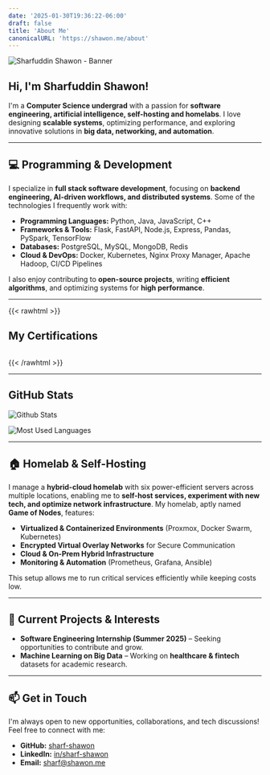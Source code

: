 ```yaml
---
date: '2025-01-30T19:36:22-06:00'
draft: false
title: 'About Me'
canonicalURL: 'https://shawon.me/about'
---
```


![Sharfuddin Shawon - Banner](/banner.png)
## Hi, I'm **Sharfuddin Shawon**!

I'm a **Computer Science undergrad** with a passion for **software engineering, artificial intelligence, self-hosting and homelabs**. I love designing **scalable systems**, optimizing performance, and exploring innovative solutions in **big data, networking, and automation**.

---

## 💻 Programming & Development

I specialize in **full stack software development**, focusing on **backend engineering, AI-driven workflows, and distributed systems**. Some of the technologies I frequently work with:

- **Programming Languages:** Python, Java, JavaScript, C++
- **Frameworks & Tools:** Flask, FastAPI, Node.js, Express, Pandas, PySpark, TensorFlow
- **Databases:** PostgreSQL, MySQL, MongoDB, Redis
- **Cloud & DevOps:** Docker, Kubernetes, Nginx Proxy Manager, Apache Hadoop, CI/CD Pipelines

I also enjoy contributing to **open-source projects**, writing **efficient algorithms**, and optimizing systems for **high performance**.

---

{{< rawhtml >}}
<section class="certifications">
    <h2>My Certifications</h2>
    <div id="certifications-container" class="certifications-grid">
        <!-- Certifications loaded here dynamically -->
    </div>
</section>

<style>
.certifications-grid {
    display: grid;
    grid-template-columns: repeat(auto-fill, minmax(150px, 1fr));
    gap: 1rem;
    margin-top: 1rem;
}

.certification-card {
    display: flex;
    flex-direction: column;
    align-items: center;
    padding: 0.75rem;
    border: 1px solid var(--border);
    border-radius: 8px;
    background-color: var(--entry);
    transition: transform 0.3s ease;
}

.certification-card:hover {
    transform: translateY(-2px);
}

.cert-badge {
    width: 100%;
    text-align: center;
}

.cert-badge img {
    width: 100%;
    max-width: 100px;
    height: auto;
    margin: auto;
    border-radius: 4px;
    margin-bottom: 1rem;
}

.cert-title {
    font-size: 1rem !important;
    font-weight: 500;
    text-align: center;
    word-break: break-word;
    margin: 0;
}

@media (max-width: 768px) {
    .certifications-grid {
        grid-template-columns: repeat(auto-fill, minmax(150px, 1fr));
        gap: 0.75rem;
    }
    
    .certification-card {
        padding: 0.5rem;
    }
    
    .cert-badge img {
        max-width: 80px;
    }
    
    .cert-title {
        font-size: 1rem !important;
    }
}
</style>

<script>
document.addEventListener('DOMContentLoaded', function() {
    const container = document.querySelector('.certifications-grid');
    
    fetch('https://pocketbase.shawon.me/api/collections/certifications/records')
        .then(response => response.json())
        .then(data => {
            if (!data.items || data.items.length === 0) {
                container.innerHTML = "<p>No certifications found.</p>";
                return;
            }

            data.items.forEach(cert => {
                const card = document.createElement('article');
                card.className = 'certification-card';

                const badgeUrl = `https://pocketbase.shawon.me/api/files/${cert.collectionId}/${cert.id}/${cert.badge}?thumb=200x0`;

                card.innerHTML = `
                    <a href="${cert.url}" target="_blank" rel="noopener" class="cert-badge">
                        <img src="${badgeUrl}" alt="${cert.name} badge">
                    </a>
                    <h3 class="cert-title">${cert.name}</h3>
                `;

                container.appendChild(card);
            });
        })
        .catch(error => {
            console.error('Error:', error);
            container.innerHTML = "<p>Error loading certifications.</p>";
        });
});
</script>
{{< /rawhtml >}}

---
## GitHub Stats

![Github Stats](https://github-readme-streak-stats.herokuapp.com/?user=sharf-shawon&theme=dracula&hide_border=true)

![Most Used Languages](https://github-readme-stats.vercel.app/api/top-langs?username=sharf-shawon&show_icons=true&locale=en&layout=compact&theme=dracula&hide_border=true)

---

## 🏠 Homelab & Self-Hosting

I manage a **hybrid-cloud homelab** with six power-efficient servers across multiple locations, enabling me to **self-host services, experiment with new tech, and optimize network infrastructure**. My homelab, aptly named **Game of Nodes**, features:

- **Virtualized & Containerized Environments** (Proxmox, Docker Swarm, Kubernetes)
- **Encrypted Virtual Overlay Networks** for Secure Communication
- **Cloud & On-Prem Hybrid Infrastructure**
- **Monitoring & Automation** (Prometheus, Grafana, Ansible)

This setup allows me to run critical services efficiently while keeping costs low.

---


## 🚀 Current Projects & Interests

- **Software Engineering Internship (Summer 2025)** – Seeking opportunities to contribute and grow.
- **Machine Learning on Big Data** – Working on **healthcare & fintech** datasets for academic research.

---

## 📫 Get in Touch

I'm always open to new opportunities, collaborations, and tech discussions! Feel free to connect with me:

- **GitHub:** [sharf-shawon](https://github.com/sharf-shawon)
- **LinkedIn:** [in/sharf-shawon](https://www.linkedin.com/in/sharf-shawon/)
- **Email:** [sharf@shawon.me](sharf@shawon.me)